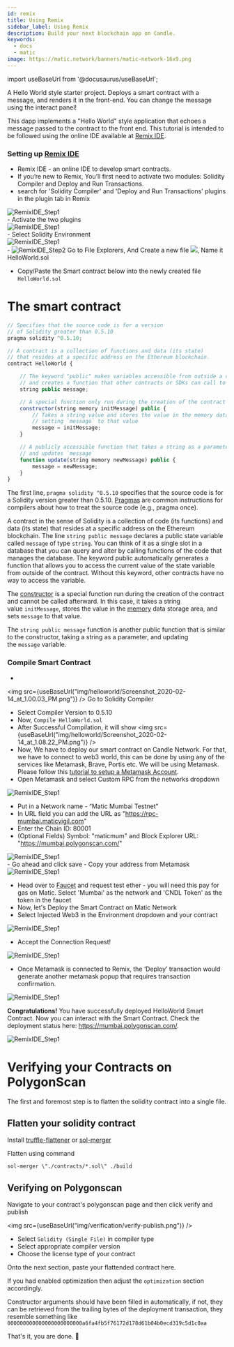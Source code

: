 ```yaml
---
id: remix
title: Using Remix
sidebar_label: Using Remix
description: Build your next blockchain app on Candle.
keywords:
  - docs
  - matic
image: https://matic.network/banners/matic-network-16x9.png 
---
```

import useBaseUrl from '@docusaurus/useBaseUrl';

A Hello World style starter project. Deploys a smart contract with a message, and renders it in the front-end. You can change the message using the interact panel!

This dapp implements a "Hello World" style application that echoes a message passed to the contract to the front end. This tutorial is intended to be followed using the online IDE available at [Remix IDE](https://remix.ethereum.org/).

### Setting up [Remix IDE](https://remix.ethereum.org/)

- Remix IDE - an online IDE to develop smart contracts.
- If you’re new to Remix, You’ll first need to activate two modules: Solidity Compiler and Deploy and Run Transactions.
- search for 'Solidity Compiler' and 'Deploy and Run Transactions' plugins in the plugin tab in Remix
<div
        style={{
          display: "flex",
          justifyContent: "center",
          alignItems: "center"
        }}
      >
        <img src={useBaseUrl("img/helloworld/search-plugins.png")} alt="RemixIDE_Step1"/>
</div>
- Activate the two plugins
<div
        style={{
          display: "flex",
          justifyContent: "center",
          alignItems: "center"
        }}
      >
        <img src={useBaseUrl("img/helloworld/add-plugins.png")} alt="RemixIDE_Step1"/>
</div>
- Select Solidity Environment
<div
        style={{
          display: "flex",
          justifyContent: "center",
          alignItems: "center"
        }}
      >
        <img src={useBaseUrl("img/helloworld/RemixIDE_Step1.png")} alt="RemixIDE_Step1"/>
</div>
-
<img src={useBaseUrl("img/helloworld/Screenshot_2020-02-14_at_12.52.45_PM.png")} alt="RemixIDE_Step2"/> 
Go to File Explorers, And Create a new file <img src={useBaseUrl("img/helloworld/Screenshot_2020-02-14_at_12.51.59_PM.png")} />, Name it HelloWorld.sol

- Copy/Paste the Smart contract below into the newly created file ```HelloWorld.sol```

# **The smart contract**

```js title="HelloWorld.sol"
// Specifies that the source code is for a version
// of Solidity greater than 0.5.10
pragma solidity ^0.5.10;

// A contract is a collection of functions and data (its state)
// that resides at a specific address on the Ethereum blockchain.
contract HelloWorld {

    // The keyword "public" makes variables accessible from outside a contract
    // and creates a function that other contracts or SDKs can call to access the value
    string public message;

    // A special function only run during the creation of the contract
    constructor(string memory initMessage) public {
        // Takes a string value and stores the value in the memory data storage area,
        // setting `message` to that value
        message = initMessage;
    }

    // A publicly accessible function that takes a string as a parameter
    // and updates `message`
    function update(string memory newMessage) public {
        message = newMessage;
    }
}
```

The first line, `pragma solidity ^0.5.10` specifies that the source code is for a Solidity version greater than 0.5.10. [Pragmas](https://solidity.readthedocs.io/en/latest/layout-of-source-files.html#pragma) are common instructions for compilers about how to treat the source code (e.g., pragma once).

A contract in the sense of Solidity is a collection of code (its functions) and data (its state) that resides at a specific address on the Ethereum blockchain. The line `string public message` declares a public state variable called `message` of type `string`. You can think of it as a single slot in a database that you can query and alter by calling functions of the code that manages the database. The keyword public automatically generates a function that allows you to access the current value of the state variable from outside of the contract. Without this keyword, other contracts have no way to access the variable.

The [constructor](https://solidity.readthedocs.io/en/latest/contracts.html#constructor) is a special function run during the creation of the contract and cannot be called afterward. In this case, it takes a string value `initMessage`, stores the value in the [memory](https://solidity.readthedocs.io/en/latest/introduction-to-smart-contracts.html#storage-memory-and-the-stack) data storage area, and sets `message` to that value.

The `string public message` function is another public function that is similar to the constructor, taking a string as a parameter, and updating the `message` variable.

### Compile Smart Contract

- 
<img src={useBaseUrl("img/helloworld/Screenshot_2020-02-14_at_1.00.03_PM.png")} />
Go to Solidity Compiler
- Select Compiler Version to 0.5.10
- Now, ```Compile HelloWorld.sol```
- After Successful Compilation, it will show 
<img src={useBaseUrl("img/helloworld/Screenshot_2020-02-14_at_1.08.22_PM.png")} />
- Now, We have to deploy our smart contract on Candle Network. For that, we have to connect to web3 world, this can be done by using any of the services like Metamask, Brave, Portis etc. We will be using Metamask. Please follow this [tutorial to setup a Metamask Account](/docs/develop/metamask/hello).
- Open Metamask and select Custom RPC from the networks dropdown

<div
        style={{
          display: "flex",
          justifyContent: "center",
          alignItems: "center"
        }}
      >
        <img src={useBaseUrl("img/helloworld/metamask-custom-rpc.png")} alt="RemixIDE_Step1"/>
</div>

- Put in a Network name - “Matic Mumbai Testnet”
- In URL field you can add the URL as "https://rpc-mumbai.maticvigil.com"
- Enter the Chain ID: 80001
- (Optional Fields) Symbol: "maticmum" and Block Explorer URL: "https://mumbai.polygonscan.com/"
<div
        style={{
          display: "flex",
          justifyContent: "center",
          alignItems: "center"
        }}
      >
        <img src={useBaseUrl("img/helloworld/metamask_mumbai_setup.png")} alt="RemixIDE_Step1"/>
</div>
- Go ahead and click save
- Copy your address from Metamask
<div
        style={{
          display: "flex",
          justifyContent: "center",
          alignItems: "center"
        }}
      >
        <img src={useBaseUrl("img/helloworld/Screenshot_2020-01-09_at_1.24.49_PM.png")} alt="RemixIDE_Step1"/>
</div>

- Head over to [Faucet](https://faucet.candlelabs.org/) and request test ether - you will need this pay for gas on Matic. 
Select 'Mumbai' as the network and 'CNDL Token' as the token in the faucet
- Now, let's Deploy the Smart Contract on Matic Network
- Select Injected Web3 in the Environment dropdown and your contract

<div
        style={{
          display: "flex",
          justifyContent: "center",
          alignItems: "center"
        }}
      >
        <img src={useBaseUrl("img/helloworld/Screenshot_2020-02-14_at_1.39.04_PM.png")} alt="RemixIDE_Step1"/>
</div>

- Accept the Connection Request!

<div
        style={{
          display: "flex",
          justifyContent: "center",
          alignItems: "center"
        }}
      >
        <img src={useBaseUrl("img/helloworld/Screenshot_2020-02-14_at_1.59.10_PM.png")} alt="RemixIDE_Step1"/>
</div>

- Once Metamask is connected to Remix, the ‘Deploy’ transaction would generate another metamask popup that requires transaction confirmation.

<div
        style={{
          display: "flex",
          justifyContent: "center",
          alignItems: "center"
        }}
      >
        <img src={useBaseUrl("img/helloworld/Screenshot_2020-02-14_at_1.45.23_PM.png")} alt="RemixIDE_Step1"/>
</div>

**Congratulations!** You have successfully deployed HelloWorld Smart Contract. Now you can interact with the Smart Contract. Check the deployment status here: https://mumbai.polygonscan.com/.

<div
        style={{
          display: "flex",
          justifyContent: "center",
          alignItems: "center"
        }}
      >
        <img src={useBaseUrl("img/helloworld/Screenshot_2020-02-14_at_2.00.19_PM.png")} alt="RemixIDE_Step1"/>
</div>

# **Verifying your Contracts on PolygonScan**


The first and foremost step is to flatten the solidity contract into a single file.

## **Flatten your solidity contract**

Install [truffle-flattener](https://github.com/nomiclabs/truffle-flattener) or [sol-merger](https://github.com/RyuuGan/sol-merger)


Flatten using command

```sol-merger \"./contracts/*.sol\" ./build```

## **Verifying on Polygonscan**

Navigate to your contract's polygonscan page and then click verify and publish

<img src={useBaseUrl("img/verification/verify-publish.png")} />


- Select ```Solidity (Single File)``` in compiler type
- Select appropriate compiler version
- Choose the license type of your contract

Onto the next section, paste your flattended contract here.

If you had enabled optimization then adjust the  `optimization` section accordingly.

Constructor arguments should have been filled in automatically, if not, they can be retrieved from the trailing bytes of the deployment transaction, they resemble something like ```000000000000000000000000a6fa4fb5f76172d178d61b04b0ecd319c5d1c0aa```

That's it, you are done.  🎉
